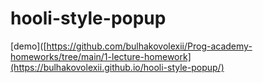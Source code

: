 # hooli-style-popup

[demo]([https://github.com/bulhakovolexii/Prog-academy-homeworks/tree/main/1-lecture-homework](https://bulhakovolexii.github.io/hooli-style-popup/)
